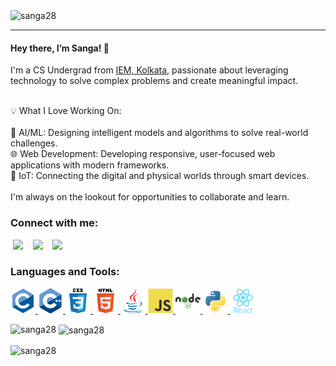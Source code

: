 <div align="left">
<img src="https://komarev.com/ghpvc/?username=sanga28&label=Profile%20views&color=0e75b6&style=flat" alt="sanga28" />
</div>
<hr>

<h4 align='left'>Hey there, I’m Sanga! 👋</h4>

I'm a CS Undergrad from <a href="https://iem.edu.in/">IEM, Kolkata</a>, passionate about leveraging technology to solve complex problems and create meaningful impact.
  <p align="left">
<br>
💡 What I Love Working On:
<br>
<br>
🧠 AI/ML: Designing intelligent models and algorithms to solve real-world challenges.
  <br>
🌐 Web Development: Developing responsive, user-focused web applications with modern frameworks.
  <br>
🤖 IoT: Connecting the digital and physical worlds through smart devices.
  <br>
  <br>
I'm always on the lookout for opportunities to collaborate and learn. </p>


<h3 align="left">Connect with me:</h3>
<p align="left">
  ‎  <a href = "mailto:sangabhattacharjee544@gmail.com"><img src = "https://skillicons.dev/icons?i=gmail&theme=light" height=38></a>
‎  ‎ ‎ <a href = "https://www.linkedin.com/in/sanga-bhattacharjee-91794a28a/"><img src = "https://skillicons.dev/icons?i=linkedin&theme=dark" height=38></a>
‎  ‎ ‎ <a href = "https://www.instagram.com/s_bhattacharjee28/"><img src = "https://skillicons.dev/icons?i=instagram&theme=dark" height=38></a>
</p>

<h3 align="left">Languages and Tools:</h3>
<p align="left"> <a href="https://www.cprogramming.com/" target="_blank" rel="noreferrer"> <img src="https://raw.githubusercontent.com/devicons/devicon/master/icons/c/c-original.svg" alt="c" width="40" height="40"/> </a> <a href="https://www.w3schools.com/cpp/" target="_blank" rel="noreferrer"> <img src="https://raw.githubusercontent.com/devicons/devicon/master/icons/cplusplus/cplusplus-original.svg" alt="cplusplus" width="40" height="40"/> </a> <a href="https://www.w3schools.com/css/" target="_blank" rel="noreferrer"> <img src="https://raw.githubusercontent.com/devicons/devicon/master/icons/css3/css3-original-wordmark.svg" alt="css3" width="40" height="40"/> </a> <a href="https://www.w3.org/html/" target="_blank" rel="noreferrer"> <img src="https://raw.githubusercontent.com/devicons/devicon/master/icons/html5/html5-original-wordmark.svg" alt="html5" width="40" height="40"/> </a> <a href="https://www.java.com" target="_blank" rel="noreferrer"> <img src="https://raw.githubusercontent.com/devicons/devicon/master/icons/java/java-original.svg" alt="java" width="40" height="40"/> </a> <a href="https://developer.mozilla.org/en-US/docs/Web/JavaScript" target="_blank" rel="noreferrer"> <img src="https://raw.githubusercontent.com/devicons/devicon/master/icons/javascript/javascript-original.svg" alt="javascript" width="40" height="40"/> </a> <a href="https://nodejs.org" target="_blank" rel="noreferrer"> <img src="https://raw.githubusercontent.com/devicons/devicon/master/icons/nodejs/nodejs-original-wordmark.svg" alt="nodejs" width="40" height="40"/> </a> <a href="https://www.python.org" target="_blank" rel="noreferrer"> <img src="https://raw.githubusercontent.com/devicons/devicon/master/icons/python/python-original.svg" alt="python" width="40" height="40"/> </a> <a href="https://reactjs.org/" target="_blank" rel="noreferrer"> <img src="https://raw.githubusercontent.com/devicons/devicon/master/icons/react/react-original-wordmark.svg" alt="react" width="40" height="40"/> </a> </p>

<p><img align="left" src="https://github-readme-stats.vercel.app/api/top-langs?username=sanga28&show_icons=true&locale=en&layout=compact" alt="sanga28" /></p>

<p>&nbsp;<img align="center" src="https://github-readme-stats.vercel.app/api?username=sanga28&show_icons=true&locale=en" alt="sanga28" /></p>

<p><img align="center" src="https://github-readme-streak-stats.herokuapp.com/?user=sanga28&" alt="sanga28" /></p>
